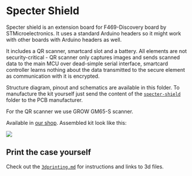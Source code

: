 # Specter Shield

Specter shield is an extension board for F469-Discovery board by STMicroelectronics. It uses a standard Arduino headers so it might work with other boards with Arduino headers as well.

It includes a QR scanner, smartcard slot and a battery. All elements are not security-critical - QR scanner only captures images and sends scanned data to the main MCU over dead-simple serial interface, smartcard controller learns nothing about the data transmitted to the secure element as communication with it is encrypted.

Structure diagram, pinout and schematics are available in this folder. To manufacture the kit yourself just send the content of the [`specter-shield`](./specter-shield/) folder to the PCB manufacturer.

For the QR scanner we use GROW GM65-S scanner.

Available in [our shop](https://specter.solutions/shop/specter-shield/). Assembled kit look like this:

![](./3dshield.jpg)

## Print the case yourself

Check out the [`3dprinting.md`](3dprinting.md) for instructions and links to 3d files.